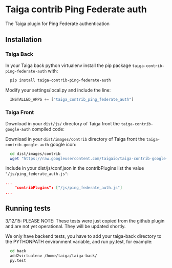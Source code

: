 Taiga contrib Ping Federate auth
=========================

The Taiga plugin for Ping Federate authentication

Installation
------------

### Taiga Back

In your Taiga back python virtualenv install the pip package `taiga-contrib-ping-federate-auth` with:

```bash
  pip install taiga-contrib-ping-federate-auth
```

Modify your settings/local.py and include the line:

```python
  INSTALLED_APPS += ["taiga_contrib_ping_federate_auth"]
```

### Taiga Front

Download in your `dist/js/` directory of Taiga front the `taiga-contrib-google-auth` compiled code:

Download in your `dist/images/contrib` directory of Taiga front the `taiga-contrib-google-auth` google icon:

```bash
  cd dist/images/contrib
  wget "https://raw.googleusercontent.com/taigaio/taiga-contrib-google-auth/stable/front/images/contrib/google-logo.png"
```

Include in your dist/js/conf.json in the contribPlugins list the value `"/js/ping_federate_auth.js"`:

```json
...
    "contribPlugins": ["/js/ping_federate_auth.js"]
...
```

Running tests
-------------

3/12/15: PLEASE NOTE: These tests were just copied from the github plugin and are not yet operational.  They will be updated shortly.

We only have backend tests, you have to add your taiga-back directory to the
PYTHONPATH environment variable, and run py.test, for example:

```bash
  cd back
  add2virtualenv /home/taiga/taiga-back/
  py.test
```
